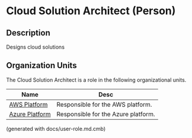 # Cloud Solution Architect (Person)

## Description
Designs cloud solutions

## Organization Units
The Cloud Solution Architect is a role in the following organizational units.

| Name | Desc |
|---|---|
| [AWS Platform](../../mybank/it-management/aws-unit.md) | Responsible for the AWS platform. |
| [Azure Platform](../../mybank/it-management/azure-unit.md) | Responsible for the Azure platform. |


(generated with docs/user-role.md.cmb)

